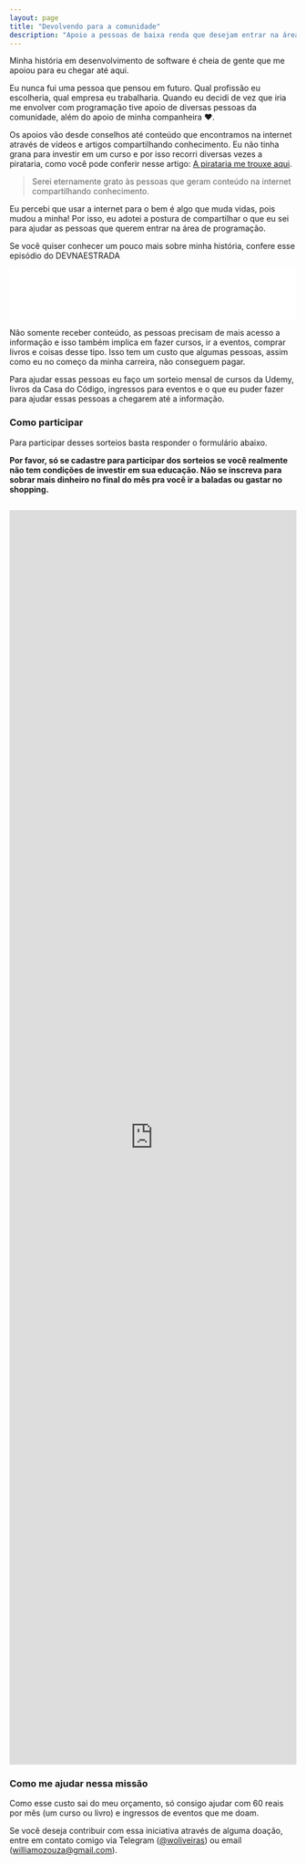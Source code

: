```yaml
---
layout: page
title: "Devolvendo para a comunidade"
description: "Apoio a pessoas de baixa renda que desejam entrar na área de programação"
---
```

    
Minha história em desenvolvimento de software é cheia de gente que me apoiou para eu chegar até aqui.

Eu nunca fui uma pessoa que pensou em futuro. Qual profissão eu escolheria, qual empresa eu trabalharia. Quando eu decidi de vez que iria me envolver com programação tive apoio de diversas pessoas da comunidade, além do apoio de minha companheira :heart:.

Os apoios vão desde conselhos até conteúdo que encontramos na internet através de vídeos e artigos compartilhando conhecimento. Eu não tinha grana para investir em um curso e por isso recorri diversas vezes a pirataria, como você pode conferir nesse artigo: [A pirataria me trouxe aqui](/posts/A-pirataria-me-trouxe-ate-aqui/).

> Serei eternamente grato às pessoas que geram conteúdo na internet compartilhando conhecimento.

Eu percebi que usar a internet para o bem é algo que muda vidas, pois mudou a minha! Por isso, eu adotei a postura de compartilhar o que eu sei para ajudar as pessoas que querem entrar na área de programação.

Se você quiser conhecer um pouco mais sobre minha história, confere esse episódio do DEVNAESTRADA

<iframe style="border: none" src="//html5-player.libsyn.com/embed/episode/id/5634138/height/90/theme/custom/autoplay/no/autonext/no/thumbnail/yes/preload/no/no_addthis/no/direction/backward/render-playlist/no/custom-color/3CD52E/" height="90" width="100%" scrolling="no"  allowfullscreen webkitallowfullscreen mozallowfullscreen oallowfullscreen msallowfullscreen></iframe>

Não somente receber conteúdo, as pessoas precisam de mais acesso a informação e isso também implica em fazer cursos, ir a eventos, comprar livros e coisas desse tipo. Isso tem um custo que algumas pessoas, assim como eu no começo da minha carreira, não conseguem pagar.

Para ajudar essas pessoas eu faço um sorteio mensal de cursos da Udemy, livros da Casa do Código, ingressos para eventos e o que eu puder fazer para ajudar essas pessoas a chegarem até a informação.

### Como participar

Para participar desses sorteios basta responder o formulário abaixo.

**Por favor, só se cadastre para participar dos sorteios se você realmente não tem condições de investir em sua educação.
Não se inscreva para sobrar mais dinheiro no final do mês pra você ir a baladas ou gastar no shopping.**

<iframe src="https://docs.google.com/forms/d/e/1FAIpQLSfBUGgkcEVgaC0cAZ-p114OeVAc6wMfQiZGUQcV-f4OSwNauw/viewform?embedded=true" width="100%" height="2200" frameborder="0" marginheight="0" marginwidth="0" style="margin-top: 1em;">Carregando o formulário...</iframe>

### Como me ajudar nessa missão

Como esse custo sai do meu orçamento, só consigo ajudar com 60 reais por mês (um curso ou livro) e ingressos de eventos que me doam.

Se você deseja contribuir com essa iniciativa através de alguma doação, entre em contato comigo via Telegram (<a href="http://telegram.me/woliveiras" title="Meu usuário do Telegram">@woliveiras</a>) ou email (<a href="mailto:williamozouza@gmail.com" title="Meu email">williamozouza@gmail.com</a>).
